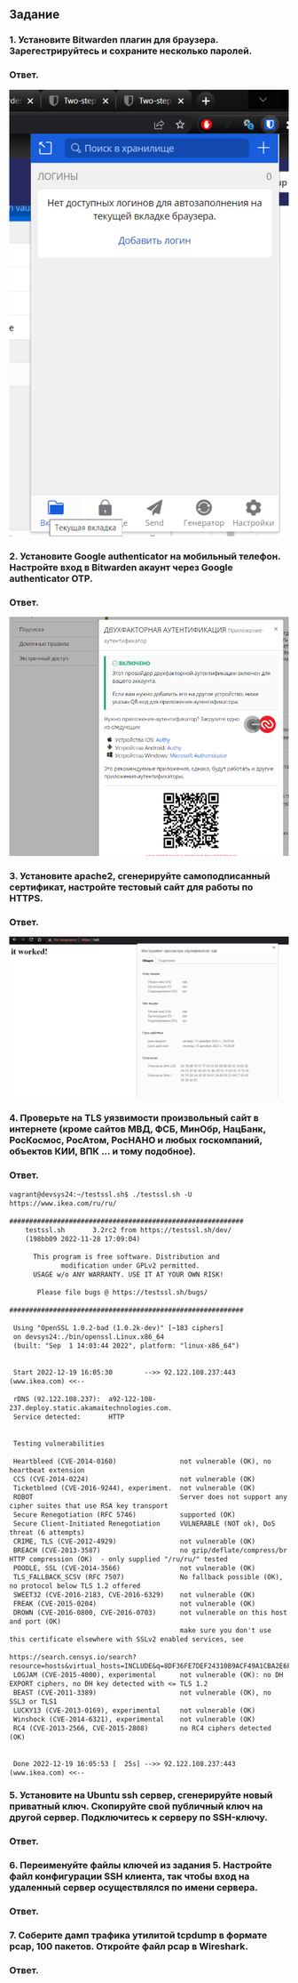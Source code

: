 ## Задание
### 1. Установите Bitwarden плагин для браузера. Зарегестрируйтесь и сохраните несколько паролей.
### Ответ.
![sec](https://github.com/nak2nak/devops-netology/blob/main/img/3-9-000.png)

### 2. Установите Google authenticator на мобильный телефон. Настройте вход в Bitwarden акаунт через Google authenticator OTP.
### Ответ.
![sec](https://github.com/nak2nak/devops-netology/blob/main/img/3-9-001.png)

### 3. Установите apache2, сгенерируйте самоподписанный сертификат, настройте тестовый сайт для работы по HTTPS.
### Ответ.
![sec](https://github.com/nak2nak/devops-netology/blob/main/img/3-9-002.png)

### 4. Проверьте на TLS уязвимости произвольный сайт в интернете (кроме сайтов МВД, ФСБ, МинОбр, НацБанк, РосКосмос, РосАтом, РосНАНО и любых госкомпаний, объектов КИИ, ВПК ... и тому подобное).
### Ответ.
    
    vagrant@devsys24:~/testssl.sh$ ./testssl.sh -U https://www.ikea.com/ru/ru/
    
    ###########################################################
        testssl.sh       3.2rc2 from https://testssl.sh/dev/
        (198bb09 2022-11-28 17:09:04)
    
          This program is free software. Distribution and
                 modification under GPLv2 permitted.
          USAGE w/o ANY WARRANTY. USE IT AT YOUR OWN RISK!
    
           Please file bugs @ https://testssl.sh/bugs/
    
    ###########################################################
    
     Using "OpenSSL 1.0.2-bad (1.0.2k-dev)" [~183 ciphers]
     on devsys24:./bin/openssl.Linux.x86_64
     (built: "Sep  1 14:03:44 2022", platform: "linux-x86_64")
    
    
     Start 2022-12-19 16:05:30        -->> 92.122.108.237:443 (www.ikea.com) <<--
    
     rDNS (92.122.108.237):  a92-122-108-237.deploy.static.akamaitechnologies.com.
     Service detected:       HTTP
    
    
     Testing vulnerabilities 
    
     Heartbleed (CVE-2014-0160)                not vulnerable (OK), no heartbeat extension
     CCS (CVE-2014-0224)                       not vulnerable (OK)
     Ticketbleed (CVE-2016-9244), experiment.  not vulnerable (OK)
     ROBOT                                     Server does not support any cipher suites that use RSA key transport
     Secure Renegotiation (RFC 5746)           supported (OK)
     Secure Client-Initiated Renegotiation     VULNERABLE (NOT ok), DoS threat (6 attempts)
     CRIME, TLS (CVE-2012-4929)                not vulnerable (OK)
     BREACH (CVE-2013-3587)                    no gzip/deflate/compress/br HTTP compression (OK)  - only supplied "/ru/ru/" tested
     POODLE, SSL (CVE-2014-3566)               not vulnerable (OK)
     TLS_FALLBACK_SCSV (RFC 7507)              No fallback possible (OK), no protocol below TLS 1.2 offered
     SWEET32 (CVE-2016-2183, CVE-2016-6329)    not vulnerable (OK)
     FREAK (CVE-2015-0204)                     not vulnerable (OK)
     DROWN (CVE-2016-0800, CVE-2016-0703)      not vulnerable on this host and port (OK)
                                               make sure you don't use this certificate elsewhere with SSLv2 enabled services, see
                                               https://search.censys.io/search?resource=hosts&virtual_hosts=INCLUDE&q=8DF36FE7DEF24310B9ACF49A1CBA2E6F756EFAB39C5072A2A26F6BC5AB5D674B
     LOGJAM (CVE-2015-4000), experimental      not vulnerable (OK): no DH EXPORT ciphers, no DH key detected with <= TLS 1.2
     BEAST (CVE-2011-3389)                     not vulnerable (OK), no SSL3 or TLS1
     LUCKY13 (CVE-2013-0169), experimental     not vulnerable (OK)
     Winshock (CVE-2014-6321), experimental    not vulnerable (OK)
     RC4 (CVE-2013-2566, CVE-2015-2808)        no RC4 ciphers detected (OK)
    
    
     Done 2022-12-19 16:05:53 [  25s] -->> 92.122.108.237:443 (www.ikea.com) <<--

### 5. Установите на Ubuntu ssh сервер, сгенерируйте новый приватный ключ. Скопируйте свой публичный ключ на другой сервер. Подключитесь к серверу по SSH-ключу.
### Ответ.

### 6. Переименуйте файлы ключей из задания 5. Настройте файл конфигурации SSH клиента, так чтобы вход на удаленный сервер осуществлялся по имени сервера.
### Ответ.

### 7. Соберите дамп трафика утилитой tcpdump в формате pcap, 100 пакетов. Откройте файл pcap в Wireshark.
### Ответ.
